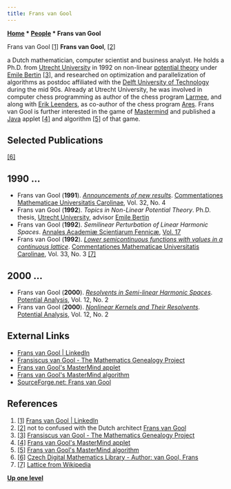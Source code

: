 ```yaml
---
title: Frans van Gool
---
```

**[Home](Home "Home") * [People](People "People") * Frans van Gool**

[](https://www.linkedin.com/in/frans-van-gool-5655a68/) Frans van Gool <a id="cite-note-1" href="#cite-ref-1">[1]</a>
**Frans van Gool**, <a id="cite-note-2" href="#cite-ref-2">[2]</a>

a Dutch mathematician, computer scientist and business analyst.
He holds a Ph.D. from [Utrecht University](https://en.wikipedia.org/wiki/Utrecht_University) in 1992 on non-linear [potential theory](https://en.wikipedia.org/wiki/Potential_theory) under [Emile Bertin](Mathematician#EMJBertin "Mathematician") <a id="cite-note-3" href="#cite-ref-3">[3]</a>,
and researched on optimization and parallelization of algorithms as postdoc affiliated with the [Delft University of Technology](Delft_University_of_Technology "Delft University of Technology") during the mid 90s.
Already at Utrecht University, he was involved in computer chess programming as author of the chess program [Larmee](Larmee "Larmee"), and along with [Erik Leenders](Erik_Leenders "Erik Leenders"),
as co-author of the chess program [Ares](Ares "Ares"). Frans van Gool is further interested in the game of [Mastermind](<https://en.wikipedia.org/wiki/Mastermind_(board_game)>) and published a [Java](Java "Java") applet <a id="cite-note-4" href="#cite-ref-4">[4]</a> and algorithm <a id="cite-note-5" href="#cite-ref-5">[5]</a> of that game.

## Selected Publications

<a id="cite-note-6" href="#cite-ref-6">[6]</a>

## 1990 ...

- Frans van Gool (**1991**). *[Announcements of new results](https://dml.cz/handle/10338.dmlcz/118461)*. [Commentationes Mathematicae Universitatis Carolinae](https://cmuc.karlin.mff.cuni.cz/), Vol. 32, No. 4
- Frans van Gool (**1992**). *Topics in Non-Linear Potential Theory*. Ph.D. thesis, [Utrecht University](https://en.wikipedia.org/wiki/Utrecht_University), advisor [Emile Bertin](Mathematician#EMJBertin "Mathematician")
- Frans van Gool (**1992**). *Semilinear Perturbation of Linear Harmonic Spaces*. [Annales Academiæ Scientiarum Fennicæ](https://www.acadsci.fi/mathematica/), [Vol. 17](https://www.acadsci.fi/mathematica/Vol17/vol17.html)
- Frans van Gool (**1992**). *[Lower semicontinuous functions with values in a continuous lattice](https://dml.cz/handle/10338.dmlcz/118518)*. [Commentationes Mathematicae Universitatis Carolinae](https://cmuc.karlin.mff.cuni.cz/), Vol. 33, No. 3 <a id="cite-note-7" href="#cite-ref-7">[7]</a>

## 2000 ...

- Frans van Gool (**2000**). *[Resolvents in Semi-linear Harmonic Spaces](https://link.springer.com/article/10.1023/A:1008629705994)*. [Potential Analysis](https://link.springer.com/journal/11118), Vol. 12, No. 2
- Frans van Gool (**2000**). *[Nonlinear Kernels and Their Resolvents](https://link.springer.com/article/10.1023/A:1008622922832)*. [Potential Analysis](https://link.springer.com/journal/11118), Vol. 12, No. 2

## External Links

- [Frans van Gool | LinkedIn](https://www.linkedin.com/in/frans-van-gool-5655a68/)
- [Fransiscus van Gool - The Mathematics Genealogy Project](https://www.genealogy.math.ndsu.nodak.edu/id.php?id=51006)
- [Frans van Gool's MasterMind applet](http://jmastermind.sourceforge.net/)
- [Frans van Gool's MasterMind algorithm](http://jmastermind.sourceforge.net/algorithm.html)
- [SourceForge.net: Frans van Gool](https://sourceforge.net/u/fvgool/profile/)

## References

1. <a id="cite-ref-1" href="#cite-note-1">[1]</a> [Frans van Gool | LinkedIn](https://www.linkedin.com/in/frans-van-gool-5655a68/)
1. <a id="cite-ref-2" href="#cite-note-2">[2]</a> not to confused with the Dutch architect [Frans van Gool](https://nl.wikipedia.org/wiki/Frans_van_Gool)
1. <a id="cite-ref-3" href="#cite-note-3">[3]</a> [Fransiscus van Gool - The Mathematics Genealogy Project](https://www.genealogy.math.ndsu.nodak.edu/id.php?id=51006)
1. <a id="cite-ref-4" href="#cite-note-4">[4]</a> [Frans van Gool's MasterMind applet](http://jmastermind.sourceforge.net/)
1. <a id="cite-ref-5" href="#cite-note-5">[5]</a> [Frans van Gool's MasterMind algorithm](http://jmastermind.sourceforge.net/algorithm.html)
1. <a id="cite-ref-6" href="#cite-note-6">[6]</a> [Czech Digital Mathematics Library - Author: van Gool, Frans](https://dml.cz/browse-author-items?id=6971)
1. <a id="cite-ref-7" href="#cite-note-7">[7]</a> [Lattice from Wikipedia](https://en.wikipedia.org/wiki/Lattice_%28order%29)

**[Up one level](People "People")**

